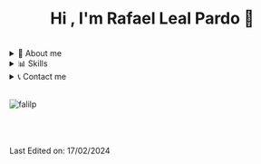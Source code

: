 <h1 align="center"><b>Hi , I'm Rafael Leal Pardo 👋</b></h1>
<!--<p align="center">
  <a href="https://github.com/DenverCoder1/readme-typing-svg">
    <img src="https://readme-typing-svg.herokuapp.com?font=Time+New+Roman&color=cyan&size=25&center=true&vCenter=true&width=600&height=100&lines=Computer+Engineering+student+👨🏻‍💻+&#9881;;++;Love+to+learn+new+stuffs+&#9881.">
  </a>
</p>-->
<br>

<details>
  <summary>📕 About me</summary>
  <br>
  Fourth year student Computer Engineering (GII) with specialization in technology information at the University of Cádiz. Passionate about innovation and technology, results-oriented, with a proactive attitude, self-taught and collaborative. I am ready to face new challenges.
</details>
<details>
  <summary>📊 Skills</summary>
  <p align="center">
    <h3>Languages</h3>
    <img src="https://img.shields.io/badge/C%20-%232370ED.svg?style=for-the-badge&logo=c&logoColor=white" height="30"/>
    <img src="https://img.shields.io/badge/C++%20-%2300599C.svg?style=for-the-badge&logo=c%2B%2B&logoColor=white" height="30"/>
    <img src="https://img.shields.io/badge/Python%20-%2314354C.svg?style=for-the-badge&logo=python&logoColor=yellow" height="30"/>
    <img src="https://img.shields.io/badge/Java-%23FF5722.svg?style=for-the-badge&logo=openjdk&logoColor=white" height="30"/>
    <img src="https://img.shields.io/badge/PHP-%23777BB4.svg?style=for-the-badge&logo=PHP&logoColor=white" height="30"/>
  </p>
  <br>
  <p align="center">
    <h3>Technologies</h3>
    <img src="https://img.shields.io/badge/SQL%20-%232370ED.svg?style=for-the-badge&logo=mysql&logoColor=white" height="30"/>
    <img src="https://img.shields.io/badge/GIT%20-000000.svg?style=for-the-badge&logo=git&logoColor=red" height="30"/>
    <img src="https://img.shields.io/badge/Django%20-135C16.svg?style=for-the-badge&logo=django&logoColor=white" height="30"/>
    <img src="https://img.shields.io/badge/Spring%20-37DC3E.svg?style=for-the-badge&logo=spring&logoColor=white" height="30"/>
    <img src="https://img.shields.io/badge/Docker%20-4693E5.svg?style=for-the-badge&logo=docker&logoColor=white" height="30"/>
    <img src="https://img.shields.io/badge/Kubernetes%20-215DA0.svg?style=for-the-badge&logo=kubernetes&logoColor=white" height="30"/>
  </p>
  <br>
  <p align="center">
    <h3>Software and Tools</h3>
    <img src="https://img.shields.io/badge/github-%23121011.svg?style=for-the-badge&logo=github&logoColor=white" height="30"/>
    <img src="https://img.shields.io/badge/Visual%20Studio%20Code-0078d7.svg?style=for-the-badge&logo=visual-studio-code&logoColor=white" height="30"/>
    <img src="https://img.shields.io/badge/Windows-blue?style=for-the-badge&logo=windows&logoColor=black" height="30"/>
    <img src="https://img.shields.io/badge/Linux-FCC624?style=for-the-badge&logo=linux&logoColor=black" height="30"/>
  </p>
  <br>
  <p align="center">
    <h3>Extras</h3>
    <img src="https://img.shields.io/badge/Latex-117A65.svg?style=for-the-badge&logo=latex&logoColor=white" height="30"/>
    <img src="https://img.shields.io/badge/Overleaf-32C75B.svg?style=for-the-badge&logo=Overleaf&logoColor=white" height="30"/>
    <img src="https://img.shields.io/badge/Markdown-%23000000.svg?style=for-the-badge&logo=markdown&logoColor=white" height="30"/>
  </p>
  <br>
</details>
<details>
  <summary>📞 Contact me</summary>
    <br>  
    <a href="mailto:rafaellealpardo@gmail.com" target="blank"><img src="https://img.shields.io/badge/Gmail%20-red.svg?style=for-the-badge&logo=gmail&logoColor=white" height="30"/></a>
    <a href="https://www.linkedin.com/in/rafaellealpardo/" target="blank"><img src="https://img.shields.io/badge/Linkedin%20-blue.svg?style=for-the-badge&logo=linkedin&logoColor=white" height="30"/></a>
</details>
<br>
<p><img align="center"
    src="https://github-readme-stats.vercel.app/api/top-langs?username=falilp&show_icons=true&locale=en&bg_color=0d1117&text_color=ffffff&layout=compact"
    alt="falilp" 
    bg_color=#808080/></p>

<br>
<br><br>
Last Edited on: 17/02/2024
